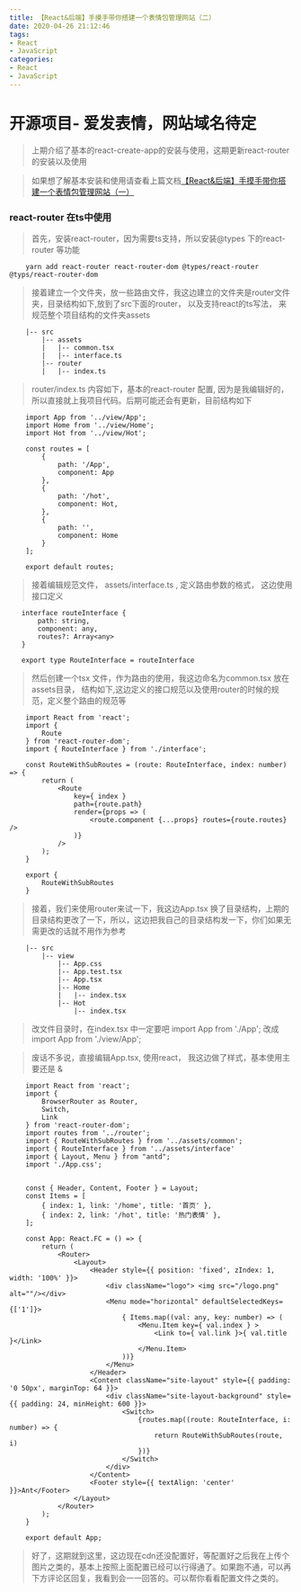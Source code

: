 ```yaml
---
title: 【React&后端】手摸手带你搭建一个表情包管理网站（二）
date: 2020-04-26 21:12:46
tags:
- React
- JavaScript
categories:
- React
- JavaScript
---
```


# 开源项目- 爱发表情，网站域名待定

> 上期介绍了基本的react-create-app的安装与使用，这期更新react-router的安装以及使用

> 如果想了解基本安装和使用请查看上篇文档[【React&后端】手摸手带你搭建一个表情包管理网站（一）](https://lixhu.github.io/2020/04/23/react-ts-1/)

### react-router 在ts中使用
> 首先，安装react-router，因为需要ts支持，所以安装@types 下的react-router 等功能

```
    yarn add react-router react-router-dom @types/react-router @typs/react-router-dom
```

> 接着建立一个文件夹，放一些路由文件，我这边建立的文件夹是router文件夹，目录结构如下,放到了src下面的router，
> 以及支持react的ts写法， 来规范整个项目结构的文件夹assets

```
    |-- src
        |-- assets
        |   |-- common.tsx
        |   |-- interface.ts
        |-- router
        |   |-- index.ts
```

> router/index.ts 内容如下，基本的react-router 配置, 因为是我编辑好的，所以直接就上我项目代码。后期可能还会有更新，目前结构如下

```
    import App from '../view/App';
    import Home from '../view/Home';
    import Hot from '../view/Hot';
    
    const routes = [
        {
            path: '/App',
            component: App
        },
        {
            path: '/hot',
            component: Hot,
        },
        {
            path: '',
            component: Home
        }
    ];
    
    export default routes;
```

> 接着编辑规范文件， assets/interface.ts , 定义路由参数的格式， 这边使用接口定义
```
   interface routeInterface {
       path: string,
       component: any,
       routes?: Array<any>
   }
   
   export type RouteInterface = routeInterface
```
> 然后创建一个tsx 文件，作为路由的使用，我这边命名为common.tsx 放在assets目录， 结构如下,这边定义的接口规范以及使用router的时候的规范，定义整个路由的规范等
```
    import React from 'react';
    import {
        Route
    } from 'react-router-dom';
    import { RouteInterface } from './interface';
    
    const RouteWithSubRoutes = (route: RouteInterface, index: number) => {
        return (
            <Route
                key={ index }
                path={route.path}
                render={props => (
                    <route.component {...props} routes={route.routes} />
                )}
            />
        );
    }
    
    export {
        RouteWithSubRoutes
    }
```
> 接着，我们来使用router来试一下，我这边App.tsx 换了目录结构，上期的目录结构更改了一下，所以，这边把我自己的目录结构发一下，你们如果无需更改的话就不用作为参考

```
    |-- src
        |-- view
            |-- App.css
            |-- App.test.tsx
            |-- App.tsx
            |-- Home
            |   |-- index.tsx
            |-- Hot
                |-- index.tsx
```
> 改文件目录时，在index.tsx 中一定要吧 import App from './App'; 改成 import App from './view/App';


> 废话不多说，直接编辑App.tsx, 使用react， 我这边做了样式，基本使用主要还是 <Switch> & <Link>

```tsx
    import React from 'react';
    import {
        BrowserRouter as Router,
        Switch,
        Link
    } from 'react-router-dom';
    import routes from '../router';
    import { RouteWithSubRoutes } from '../assets/common';
    import { RouteInterface } from '../assets/interface'
    import { Layout, Menu } from "antd";
    import './App.css';
    
    
    const { Header, Content, Footer } = Layout;
    const Items = [
        { index: 1, link: '/home', title: '首页' },
        { index: 2, link: '/hot', title: '热门表情' },
    ];
    
    const App: React.FC = () => {
        return (
            <Router>
                <Layout>
                    <Header style={{ position: 'fixed', zIndex: 1, width: '100%' }}>
                        <div className="logo"> <img src="/logo.png" alt=""/></div>
                        <Menu mode="horizontal" defaultSelectedKeys={['1']}>
                            { Items.map((val: any, key: number) => (
                                <Menu.Item key={ val.index } >
                                    <Link to={ val.link }>{ val.title }</Link>
                                </Menu.Item>
                            ))}
                        </Menu>
                    </Header>
                    <Content className="site-layout" style={{ padding: '0 50px', marginTop: 64 }}>
                        <div className="site-layout-background" style={{ padding: 24, minHeight: 600 }}>
                            <Switch>
                                {routes.map((route: RouteInterface, i: number) => {
                                    return RouteWithSubRoutes(route, i)
                                })}
                            </Switch>
                        </div>
                    </Content>
                    <Footer style={{ textAlign: 'center' }}>Ant</Footer>
                </Layout>
            </Router>
        );
    }
    
    export default App;
```

> 好了，这期就到这里，这边现在cdn还没配置好，等配置好之后我在上传个图片之类的，基本上按照上面配置已经可以行得通了。如果跑不通，可以再下方评论区回复，我看到会一一回答的。可以帮你看看配置文件之类的。
